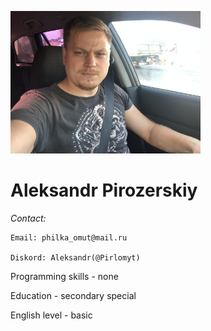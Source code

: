 
 [<img src="IMG_1145.JPEG" width="304" height="228"/>](IMG_1145.JPEG)

# **Aleksandr Pirozerskiy**                         

*Contact:*

    Email: philka_omut@mail.ru 

    Diskord: Aleksandr(@Pirlomyt)     

                                             

Programming skills - none

Education - secondary special

English level - basic
